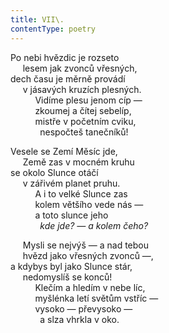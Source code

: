 ```yaml
---
title: VII\.
contentType: poetry
---
```


<section>

Po nebi hvězdic je rozseto  
     lesem jak zvonců vřesných,  
dech času je měrně provádí  
     v jásavých kruzích plesných.  
          Vidíme plesu jenom cíp —  
          zkoumej a čítej sebelíp,  
          mistře v početním cviku,  
            nespočteš tanečníků!

</section>

<section>

Vesele se Zemí Měsíc jde,  
     Země zas v mocném kruhu  
se okolo Slunce otáčí  
     v zářivém planet pruhu.  
          A i to velké Slunce zas  
          kolem většího vede nás —  
          a toto slunce jeho  
            _kde jde? — a kolem čeho?_

</section>

<section>

     Mysli se nejvýš — a nad tebou  
     hvězd jako vřesných zvonců —,  
a kdybys byl jako Slunce stár,  
     nedomyslíš se konců!  
          Klečím a hledím v nebe líc,  
          myšlénka letí světům vstříc —  
          vysoko — převysoko —  
            a slza vhrkla v oko.

</section>
